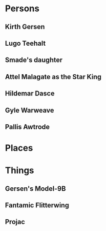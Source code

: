 # Persons
## Kirth Gersen
## Lugo Teehalt
## Smade's daughter
## Attel Malagate as the Star King
## Hildemar Dasce
## Gyle Warweave
## Pallis Awtrode
# Places
# Things
## Gersen's Model-9B
## Fantamic Flitterwing
## Projac

